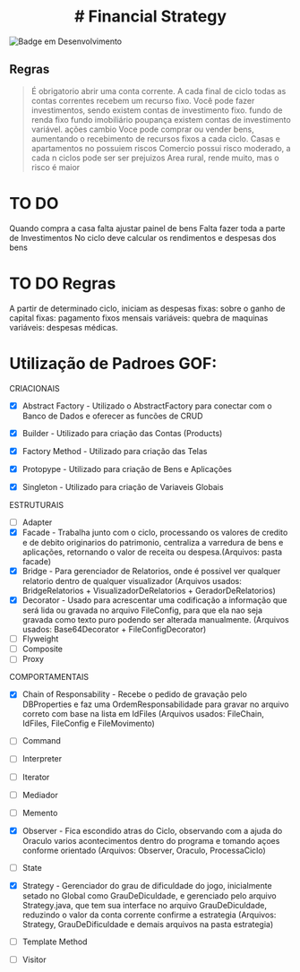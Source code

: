 <h1 align="center"> # Financial Strategy </h1>
  
![Badge em Desenvolvimento](http://img.shields.io/static/v1?label=STATUS&message=EM%20DESENVOLVIMENTO&color=GREEN&style=for-the-badge)

## Regras
> É obrigatorio abrir uma conta corrente.
> A cada final de ciclo todas as contas correntes recebem um recurso fixo.
> Você pode fazer investimentos, sendo
>    existem contas de investimento fixo.
>        fundo de renda fixo
>        fundo imobiliário
>        poupança
>    existem contas de investimento variável.
>        ações
>        cambio
> Voce pode comprar ou vender bens, aumentando o recebimento de recursos fixos a cada ciclo.
>    Casas e apartamentos no possuiem riscos
>    Comercio possui risco moderado, a cada n ciclos pode ser ser prejuizos
>    Area rural, rende muito, mas o risco é maior

# TO DO
Quando compra a casa falta ajustar painel de bens
Falta fazer toda a parte de Investimentos
No ciclo deve calcular os rendimentos e despesas dos bens

# TO DO Regras
A partir de determinado ciclo, iniciam as despesas
    fixas: sobre o ganho de capital
    fixas: pagamento fixos mensais
    variáveis: quebra de maquinas
    variáveis: despesas médicas.


# Utilização de Padroes GOF:

CRIACIONAIS
-   [x] Abstract Factory    - Utilizado o AbstractFactory para conectar com o Banco de Dados e oferecer as funcões de CRUD
-   [x] Builder             - Utilizado para criação das Contas (Products)
-   [x] Factory Method      - Utilizado para criação das Telas
-   [x] Protopype           - Utilizado para criação de Bens e Aplicações
-   [x] Singleton           - Utilizado para criação de Variaveis Globais 


ESTRUTURAIS
-   [ ] Adapter
-   [X] Facade - Trabalha junto com o ciclo, processando os valores de credito e de debito originarios do patrimonio, centraliza a varredura de bens e aplicações, retornando o valor de receita ou despesa.(Arquivos: pasta facade)
-   [X] Bridge - Para gerenciador de Relatorios, onde é possivel ver qualquer relatorio dentro de qualquer visualizador (Arquivos usados: BridgeRelatorios + VisualizadorDeRelatorios + GeradorDeRelatorios)
-   [x] Decorator - Usado para acrescentar uma codificação a informação que será lida ou gravada no arquivo FileConfig, para que ela nao seja gravada como texto puro podendo ser alterada manualmente. (Arquivos usados: Base64Decorator + FileConfigDecorator)
-   [ ] Flyweight
-   [ ] Composite
-   [ ] Proxy

COMPORTAMENTAIS
-   [X] Chain of Responsability - Recebe o pedido de gravação pelo DBProperties e faz uma OrdemResponsabilidade para gravar no arquivo correto com base na lista em IdFiles (Arquivos usados: FileChain, IdFiles, FileConfig e FileMovimento)
-   [ ] Command
-   [ ] Interpreter
-   [ ] Iterator
-   [ ] Mediador
-   [ ] Memento
-   [X] Observer - Fica escondido atras do Ciclo, observando com a ajuda do Oraculo varios acontecimentos dentro do programa e tomando açoes conforme orientado (Arquivos: Observer, Oraculo, ProcessaCiclo)
-   [ ] State
-   [X] Strategy - Gerenciador do grau de dificuldade do jogo, inicialmente setado no Global como GrauDeDiculdade, e gerenciado pelo arquivo Strategy.java, que tem sua interface no arquivo GrauDeDiculdade, reduzindo o valor da conta corrente confirme a estrategia (Arquivos: Strategy, GrauDeDificuldade e demais arquivos na pasta estrategia)
-   [ ] Template Method
-   [ ] Visitor





